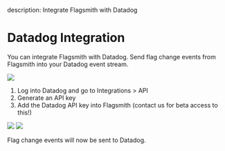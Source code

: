 description: Integrate Flagsmith with Datadog

# Datadog Integration

You can integrate Flagsmith with Datadog. Send flag change events from Flagsmith into your Datadog event stream.

<img src="/images/integrations/datadog/datadog-3.png"/>

1. Log into Datadog and go to Integrations > API
2. Generate an API key
3. Add the Datadog API key into Flagsmith (contact us for beta access to this!)

<img src="/images/integrations/datadog/datadog-1.png"/>

<img src="/images/integrations/datadog/datadog-2.png"/>

Flag change events will now be sent to Datadog.

